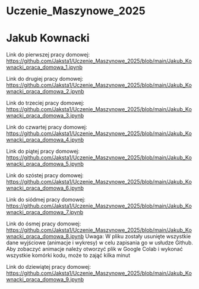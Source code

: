 # Uczenie_Maszynowe_2025
# Jakub Kownacki 

Link do pierwszej pracy domowej: https://github.com/Jaksta1/Uczenie_Maszynowe_2025/blob/main/Jakub_Kownacki_praca_domowa_1.ipynb

Link do drugiej pracy domowej: https://github.com/Jaksta1/Uczenie_Maszynowe_2025/blob/main/Jakub_Kownacki_praca_domowa_2.ipynb

Link do trzeciej pracy domowej: https://github.com/Jaksta1/Uczenie_Maszynowe_2025/blob/main/Jakub_Kownacki_praca_domowa_3.ipynb

Link do czwartej pracy domowej: https://github.com/Jaksta1/Uczenie_Maszynowe_2025/blob/main/Jakub_Kownacki_praca_domowa_4.ipynb

Link do piątej pracy domowej: https://github.com/Jaksta1/Uczenie_Maszynowe_2025/blob/main/Jakub_Kownacki_praca_domowa_5.ipynb

Link do szóstej pracy domowej: https://github.com/Jaksta1/Uczenie_Maszynowe_2025/blob/main/Jakub_Kownacki_praca_domowa_6.ipynb

Link do siódmej pracy domowej: https://github.com/Jaksta1/Uczenie_Maszynowe_2025/blob/main/Jakub_Kownacki_praca_domowa_7.ipynb

Link do ósmej pracy domowej: https://github.com/Jaksta1/Uczenie_Maszynowe_2025/blob/main/Jakub_Kownacki_praca_domowa_8.ipynb
Uwaga: W pliku zostały usunięte wszystkie dane wyjściowe (animacje i wykresy) w celu zapisania go w usłudze Github. 
Aby zobaczyć animacje należy otworzyć plik w Google Colab i wykonać wszystkie komórki kodu, może to zająć kilka minut

Link do dziewiątej pracy domowej: https://github.com/Jaksta1/Uczenie_Maszynowe_2025/blob/main/Jakub_Kownacki_praca_domowa_9.ipynb
